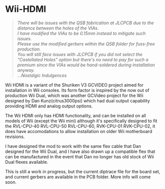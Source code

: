# Wii-HDMI

>*There will be issues with the QSB fabrication at JLCPCB due to the distance between the holes of the VIAs.\
>I have modified the VIAs to be 0.15mm instead to mitigate such issues.\
>Please use the modified gerbers within the QSB folder for fuss-free production.\
>You will still face issues with JLCPCB if you did not select the "Castellated Holes" option but there's no need to pay for such a premium since the VIAs would be hand-soldered during installation anyway.\
> ...Nostalgic Indulgences*

Wii HDMI is a variant of the Shuriken V3 GCVIDEO project aimed for installation in Wii consoles. Its form factor is inspired by the now out of production Wii Dual, which was another GCVideo project for the Wii designed by Dan Kunz(citrus3000psi) which had dual output capability providing HDMI and analog output options. 

The Wii HDMI only has HDMI functionality, and can be installed on all models of Wii (except the Wii mini) although it's specifically designed to fit the RVL-CPU-40 RVL-CPU-50 RVL-CPU-60, RVK-CPU-01 RVK-CPU-02, it does have accomodations to allow installation on older Wii motherboard revisions. 

I have designed the mod to work with the same flex cable that Dan designed for the Wii Dual, and I have also drawn up a compatible flex that can be manufactured in the event that Dan no longer has old stock of Wii Dual flexes available. 

This is still a work in progress, but the current diptrace file for the board set, and current gerbers are available in the PCB folder. More info will come soon. 
